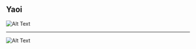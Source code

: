 ## Yaoi

![Alt Text](https://encrypted-tbn0.gstatic.com/images?q=tbn:ANd9GcR55F9H28w9BNahjP7udOFPdpzTgrY9NX1uHfkhRT6o9qluLioZaV3kUCs&s=10)

------

![Alt Text](https://encrypted-tbn0.gstatic.com/images?q=tbn:ANd9GcQ6Ton-RDxSinVU1tqT-1bHjoUAiMLInNZw6Ws9C0hkdQsM_VS-6yL-dAY&s=10)

